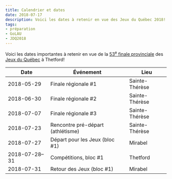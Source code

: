 ```yaml
---
title: Calendrier et dates
date: 2018-07-17
description: Voici les dates à retenir en vue des Jeux du Québec 2018!
tags:
- préparation
- GoLAU
- JDQ2018
---
```


Voici les dates importantes à retenir en vue de la [53<sup>e</sup> finale provinciale](https://thetford2018.jeuxduquebec.com/) des [Jeux du Québec](http://jeuxduquebec.com/) à Thetford!

| Date          | Événement                         | Lieu             |
|---------------|-----------------------------------|------------------|
| 2018-05-29    | Finale régionale #1               | Sainte-Thérèse   |
| 2018-06-30    | Finale régionale #2               | Sainte-Thérèse   |
| 2018-07-07    | Finale régionale #3               | Sainte-Thérèse   |
| 2018-07-23    | Rencontre pré-départ (athlétisme) | Sainte-Thérèse   |
| 2018-07-27    | Départ pour les Jeux (bloc #1)    | Mirabel          |
| 2018-07-28–31 | Compétitions, bloc #1             | Thetford         |
| 2018-07-31    | Retour des Jeux (bloc #1)         | Mirabel          |
